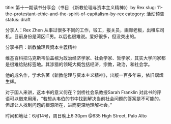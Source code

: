 title: 第十一期读书分享会（书目 《新教伦理与资本主义精神》）by Rex
slug: 11-the-protestant-ethic-and-the-spirit-of-capitalism-by-rex
category: 活动预告
status: draft

分享人：Rex Zhen
从事过很多不同的工作，锻工，报关员，画廊老板，出租车司机。目前身份是湾区IT男。以后也很难说。爱好很多，但没突出的。

分享书目：新教倫理與資本主義精神


维基百科把马克斯韦伯盖棺为政治经济学家、社会学家、哲学家，其实大学问家都是很难给贴标签地。其涉猎的领域大概包括经济，宗教，政治，和社会学。

他的成名作，学术名著《新教伦理与资本主义精神》，出版一百多年来，依旧熠熠生辉。

对于国人来讲，这本书的意义何在？剑桥社会系教授Sarah Franklin  对此书的评语可以借来用用，“若想从韦伯的书中找到解决当前社会问题的答案是不可能的，但却让人找到问题的根源所在，进而更深地理解社会。”


时间和地址：6月14号，周日晚上6:30pm
@635 High Street, Palo Alto

